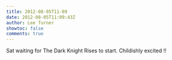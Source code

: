 ```yaml
---
title: 2012-08-05T11-09
date: 2012-08-05T11:09:43Z
author: Lee Turner
showtoc: false
comments: true
---
```


Sat waiting for The Dark Knight Rises to start. Childishly excited !!

